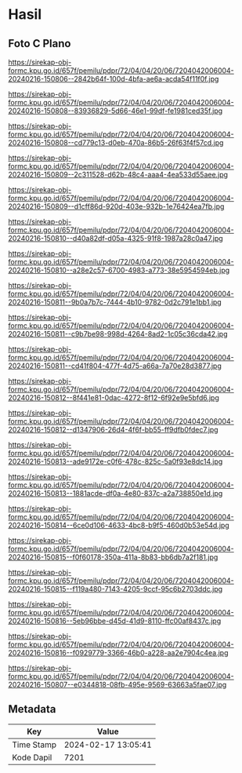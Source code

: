# Hasil

## Foto C Plano

https://sirekap-obj-formc.kpu.go.id/657f/pemilu/pdpr/72/04/04/20/06/7204042006004-20240216-150806--2842b64f-100d-4bfa-ae6a-acda54f11f0f.jpg

https://sirekap-obj-formc.kpu.go.id/657f/pemilu/pdpr/72/04/04/20/06/7204042006004-20240216-150808--83936829-5d66-46e1-99df-fe1981ced35f.jpg

https://sirekap-obj-formc.kpu.go.id/657f/pemilu/pdpr/72/04/04/20/06/7204042006004-20240216-150808--cd779c13-d0eb-470a-86b5-26f63f4f57cd.jpg

https://sirekap-obj-formc.kpu.go.id/657f/pemilu/pdpr/72/04/04/20/06/7204042006004-20240216-150809--2c311528-d62b-48c4-aaa4-4ea533d55aee.jpg

https://sirekap-obj-formc.kpu.go.id/657f/pemilu/pdpr/72/04/04/20/06/7204042006004-20240216-150809--d1cff86d-920d-403e-932b-1e76424ea7fb.jpg

https://sirekap-obj-formc.kpu.go.id/657f/pemilu/pdpr/72/04/04/20/06/7204042006004-20240216-150810--d40a82df-d05a-4325-91f8-1987a28c0a47.jpg

https://sirekap-obj-formc.kpu.go.id/657f/pemilu/pdpr/72/04/04/20/06/7204042006004-20240216-150810--a28e2c57-6700-4983-a773-38e5954594eb.jpg

https://sirekap-obj-formc.kpu.go.id/657f/pemilu/pdpr/72/04/04/20/06/7204042006004-20240216-150811--9b0a7b7c-7444-4b10-9782-0d2c791e1bb1.jpg

https://sirekap-obj-formc.kpu.go.id/657f/pemilu/pdpr/72/04/04/20/06/7204042006004-20240216-150811--c9b7be98-998d-4264-8ad2-1c05c36cda42.jpg

https://sirekap-obj-formc.kpu.go.id/657f/pemilu/pdpr/72/04/04/20/06/7204042006004-20240216-150811--cd41f804-477f-4d75-a66a-7a70e28d3877.jpg

https://sirekap-obj-formc.kpu.go.id/657f/pemilu/pdpr/72/04/04/20/06/7204042006004-20240216-150812--8f441e81-0dac-4272-8f12-6f92e9e5bfd6.jpg

https://sirekap-obj-formc.kpu.go.id/657f/pemilu/pdpr/72/04/04/20/06/7204042006004-20240216-150812--d1347906-26d4-4f6f-bb55-ff9dfb0fdec7.jpg

https://sirekap-obj-formc.kpu.go.id/657f/pemilu/pdpr/72/04/04/20/06/7204042006004-20240216-150813--ade9172e-c0f6-478c-825c-5a0f93e8dc14.jpg

https://sirekap-obj-formc.kpu.go.id/657f/pemilu/pdpr/72/04/04/20/06/7204042006004-20240216-150813--1881acde-df0a-4e80-837c-a2a738850e1d.jpg

https://sirekap-obj-formc.kpu.go.id/657f/pemilu/pdpr/72/04/04/20/06/7204042006004-20240216-150814--6ce0d106-4633-4bc8-b9f5-460d0b53e54d.jpg

https://sirekap-obj-formc.kpu.go.id/657f/pemilu/pdpr/72/04/04/20/06/7204042006004-20240216-150815--f0f60178-350a-411a-8b83-bb6db7a2f181.jpg

https://sirekap-obj-formc.kpu.go.id/657f/pemilu/pdpr/72/04/04/20/06/7204042006004-20240216-150815--f119a480-7143-4205-9ccf-95c6b2703ddc.jpg

https://sirekap-obj-formc.kpu.go.id/657f/pemilu/pdpr/72/04/04/20/06/7204042006004-20240216-150816--5eb96bbe-d45d-41d9-8110-ffc00af8437c.jpg

https://sirekap-obj-formc.kpu.go.id/657f/pemilu/pdpr/72/04/04/20/06/7204042006004-20240216-150816--f0929779-3366-46b0-a228-aa2e7904c4ea.jpg

https://sirekap-obj-formc.kpu.go.id/657f/pemilu/pdpr/72/04/04/20/06/7204042006004-20240216-150807--e0344818-08fb-495e-9569-63663a5fae07.jpg


## Metadata

| Key        | Value               |
| ---------- | ------------------- |
| Time Stamp | 2024-02-17 13:05:41 |
| Kode Dapil | 7201                |



